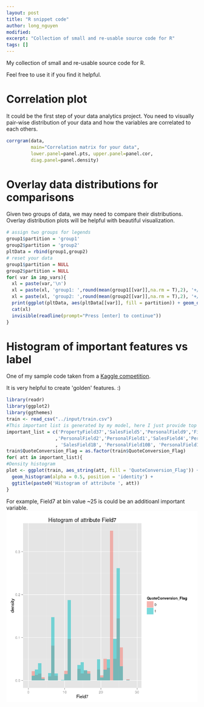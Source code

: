 ```yaml
---
layout: post
title: "R snippet code"
author: long_nguyen
modified:
excerpt: "Collection of small and re-usable source code for R"
tags: []
---
```

My collection of small and re-usable source code for R.

Feel free to use it if you find it helpful.
# Correlation plot
It could be the first step of your data analytics project. You need to visually pair-wise distribution of your data and how the variables are correlated to each others.
```R
corrgram(data,
         main="Correlation matrix for your data",
         lower.panel=panel.pts, upper.panel=panel.cor,
         diag.panel=panel.density)
```
# Overlay data distributions for comparisons
Given two groups of data, we may need to compare their distributions. Overlay distribution plots will be helpful with beautiful visualization.
```R
# assign two groups for legends
group1$partition = 'group1'
group2$partition = 'group2'
pltData = rbind(group1,group2)
# reset your data
group1$partition = NULL
group2$partition = NULL
for( var in imp_vars){
  xl = paste(var,'\n')
  xl = paste(xl, 'group1: ',round(mean(group1[[var]],na.rm = T),2), '+/-', round(sd(group1[[var]],na.rm = T),2),'\n')
  xl = paste(xl, 'group2: ',round(mean(group2[[var]],na.rm = T),2), '+/-', round(sd(group2[[var]],na.rm = T),2),'\n')
  print(ggplot(pltData, aes(pltData[[var]], fill = partition)) + geom_density(alpha = 0.2) + xlab(xl))
  cat(xl)
  invisible(readline(prompt="Press [enter] to continue"))
}
```
# Histogram of important features vs label
One of my sample code taken from a [Kaggle competition](https://www.kaggle.com/longnguyen/homesite-quote-conversion/histogram-of-important-features-vs-label).

It is very helpful to create 'golden' features. :)
```R
library(readr)
library(ggplot2)
library(ggthemes)
train <- read_csv("../input/train.csv")
#This important list is generated by my model, here I just provide top 10.
important_list = c('PropertyField37','SalesField5','PersonalField9','Field7'
                  ,'PersonalField2','PersonalField1','SalesField4','PersonalField10A'
                  , 'SalesField1B', 'PersonalField10B', 'PersonalField12')
train$QuoteConversion_Flag = as.factor(train$QuoteConversion_Flag)
for( att in important_list){
#Density histogram
plot <- ggplot(train, aes_string(att, fill = 'QuoteConversion_Flag')) +
  geom_histogram(alpha = 0.5, position = 'identity') +
  ggtitle(paste0('Histogram of attribute ', att))
}
```
For example, Field7 at bin value ~25 is could be an additioanl important variable.
![Histogram of Important Feature](https://github.com/nguyenhailong/nguyenhailong.github.io/blob/master/_posts/images/histogram_of_important_feauture.png "Histogram of Important Feature")

